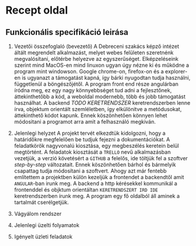 # Recept oldal

Funkcionális specifikáció leirása
---
1. Vezetői összefoglaló (bevezető)
	A Debreceni szakács képző intézet áltált megrendelt alkalmazást, melyet webes felületen szeretnénk megvalósítani, előtérbe helyezve az egyszerűséget. Elképzeléseink szerint mind MacOS-en mind linuxon ugyan úgy nézne ki és működne a program mint windowson.
    Google chrome-on, firefox-on és a explorer-en is ugyanazt a támogatást kapná, így bárki nyugodtan tudja használni, függetlenül a böngészőjétől.
    A program front end része angulárban íródna meg, ez egy nagy könnyebbséget tud adni a fejlesztőnek, áttekinthetőbb a kód, a weboldal modernebb, több és jobb támogatást használhat.
    A backend *TODO KERETRENDSZER* keretrendszerben lenne írva, objektum orientált szemléletben, így elkülönitve a metódusokat, áttekinthető kódot kapunk. Ennek köszönhetően könnyen lehet módositani a programot arra amit a felhasználó megkiván.

2. Jelenlegi helyzet
    A projekt tervét elkezdtük kidolgozni, hogy a határidőkre megfelelően be tudjuk fejezni a dokumentációkat. A feladatkörök nagyvonalú kiosztása, egy megbeszélés keretein belül megtörtént.
    A feladatok kiosztását a `TRELLO` nevű alkalmazásban vezetjük, a verzió követésért a `GITHUB` a felelős, ide töltjük fel a szoftver _step-by-step_ változatait. Ennek köszönhetően bárhol és bármelyik csapattag tudja módosítani a szoftvert.
    Ahogy azt már fentebb említettem a projektben külön kezeljük a frontendet a backendtől amit `ANGULAR`-ban irunk meg.
    A backend a http kérésekkel kommunikál a frontenddel és objktum orientáltan `KERETRENDSZERT IRD IDE` keretrendszerben írunk meg.
    A program egy fő oldalból áll aminek a tartalmát cserélgetjük.

3. Vágyálom rendszer
    



4. Jelenlegi üzelti folyamatok
	
5. Igényelt üzleti feladatok 
	
